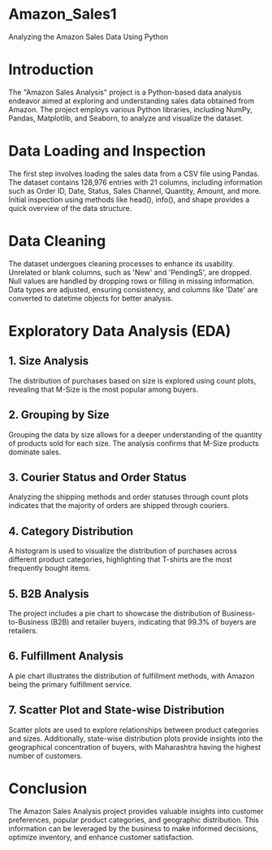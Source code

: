 # Amazon_Sales1
Analyzing the Amazon Sales Data Using Python

# Introduction
The "Amazon Sales Analysis" project is a Python-based data analysis endeavor aimed at exploring and understanding sales data obtained from Amazon. The project employs various Python libraries, including NumPy, Pandas, Matplotlib, and Seaborn, to analyze and visualize the dataset.

# Data Loading and Inspection
The first step involves loading the sales data from a CSV file using Pandas. The dataset contains 128,976 entries with 21 columns, including information such as Order ID, Date, Status, Sales Channel, Quantity, Amount, and more. Initial inspection using methods like head(), info(), and shape provides a quick overview of the data structure.

# Data Cleaning
The dataset undergoes cleaning processes to enhance its usability. Unrelated or blank columns, such as 'New' and 'PendingS', are dropped. Null values are handled by dropping rows or filling in missing information. Data types are adjusted, ensuring consistency, and columns like 'Date' are converted to datetime objects for better analysis.

# Exploratory Data Analysis (EDA)
## 1. Size Analysis
The distribution of purchases based on size is explored using count plots, revealing that M-Size is the most popular among buyers.

## 2. Grouping by Size
Grouping the data by size allows for a deeper understanding of the quantity of products sold for each size. The analysis confirms that M-Size products dominate sales.

## 3. Courier Status and Order Status
Analyzing the shipping methods and order statuses through count plots indicates that the majority of orders are shipped through couriers.

## 4. Category Distribution
A histogram is used to visualize the distribution of purchases across different product categories, highlighting that T-shirts are the most frequently bought items.

## 5. B2B Analysis
The project includes a pie chart to showcase the distribution of Business-to-Business (B2B) and retailer buyers, indicating that 99.3% of buyers are retailers.

## 6. Fulfillment Analysis
A pie chart illustrates the distribution of fulfillment methods, with Amazon being the primary fulfillment service.

## 7. Scatter Plot and State-wise Distribution
Scatter plots are used to explore relationships between product categories and sizes. Additionally, state-wise distribution plots provide insights into the geographical concentration of buyers, with Maharashtra having the highest number of customers.

# Conclusion
The Amazon Sales Analysis project provides valuable insights into customer preferences, popular product categories, and geographic distribution. This information can be leveraged by the business to make informed decisions, optimize inventory, and enhance customer satisfaction.
